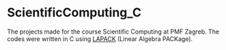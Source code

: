 # ScientificComputing_C
The projects made for the course Scientific Computing at PMF Zagreb. The codes were written in C using [LAPACK](http://www.netlib.org/lapack/) (Linear Algebra PACKage).
